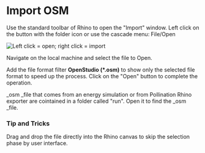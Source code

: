 # Import OSM

Use the standard toolbar of Rhino to open the "Import" window. Left click on the button with the folder icon or use the cascade menu: File/Open

![Left click = open; right click = import](../../../.gitbook/assets/Pollination\_Rhino\_Import\_Toolbar.png)

Navigate on the local machine and select the file to Open.&#x20;

Add the file format filter **OpenStudio (\*.osm)** to show only the selected file format to speed up the process. Click on the "Open" button to complete the operation.

_osm _file that comes from an energy simulation or from Pollination Rhino exporter are cointained in a folder called "run". Open it to find the _osm _file.&#x20;

### Tip and Tricks <a href="tip-and-tricks" id="tip-and-tricks"></a>

Drag and drop the file directly into the Rhino canvas to skip the selection phase by user interface.
